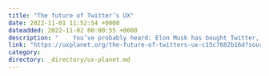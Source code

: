 ```yaml
---
title: "The future of Twitter’s UX"
date: 2022-11-01 11:52:54 +0000
dateadded: 2022-11-02 00:00:55 +0000
description: "    You’ve probably heard: Elon Musk has bought Twitter, with the rationale that it’s a philanthropic move to preserve and promote democracy.  Continue reading on UX Planet »  "
link: "https://uxplanet.org/the-future-of-twitters-ux-c15c7682b16d?source=rss----819cc2aaeee0---4"
category:
directory: _directory/ux-planet.md
---
```

